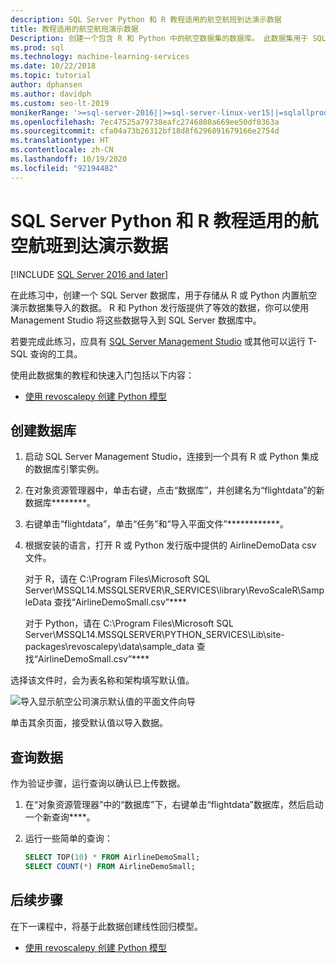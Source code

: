 ```yaml
---
description: SQL Server Python 和 R 教程适用的航空航班到达演示数据
title: 教程适用的航空航班演示数据
Description: 创建一个包含 R 和 Python 中的航空数据集的数据库。 此数据集用于 SQL Server 机器学习服务的 R 和 Python 教程。
ms.prod: sql
ms.technology: machine-learning-services
ms.date: 10/22/2018
ms.topic: tutorial
author: dphansen
ms.author: davidph
ms.custom: seo-lt-2019
monikerRange: '>=sql-server-2016||>=sql-server-linux-ver15||=sqlallproducts-allversions'
ms.openlocfilehash: 7ec47525a79738eafc2746808a669ee50df0363a
ms.sourcegitcommit: cfa04a73b26312bf18d8f6296891679166e2754d
ms.translationtype: HT
ms.contentlocale: zh-CN
ms.lasthandoff: 10/19/2020
ms.locfileid: "92194482"
---
```

#  <a name="airline-flight-arrival-demo-data-for-sql-server-python-and-r-tutorials"></a>SQL Server Python 和 R 教程适用的航空航班到达演示数据
[!INCLUDE [SQL Server 2016 and later](../../includes/applies-to-version/sqlserver2016.md)]

在此练习中，创建一个 SQL Server 数据库，用于存储从 R 或 Python 内置航空演示数据集导入的数据。 R 和 Python 发行版提供了等效的数据，你可以使用 Management Studio 将这些数据导入到 SQL Server 数据库中。

若要完成此练习，应具有 [SQL Server Management Studio](../../ssms/download-sql-server-management-studio-ssms.md?view=sql-server-2017) 或其他可以运行 T-SQL 查询的工具。

使用此数据集的教程和快速入门包括以下内容：

+  [使用 revoscalepy 创建 Python 模型](use-python-revoscalepy-to-create-model.md)

## <a name="create-the-database"></a>创建数据库

1. 启动 SQL Server Management Studio，连接到一个具有 R 或 Python 集成的数据库引擎实例。  

2. 在对象资源管理器中，单击右键，点击“数据库”，并创建名为“flightdata”的新数据库********。

3. 右键单击“flightdata”，单击“任务”和“导入平面文件”************。

4. 根据安装的语言，打开 R 或 Python 发行版中提供的 AirlineDemoData csv 文件。

   对于 R，请在 C:\Program Files\Microsoft SQL Server\MSSQL14.MSSQLSERVER\R_SERVICES\library\RevoScaleR\SampleData 查找“AirlineDemoSmall.csv”****
   
   对于 Python，请在 C:\Program Files\Microsoft SQL Server\MSSQL14.MSSQLSERVER\PYTHON_SERVICES\Lib\site-packages\revoscalepy\data\sample_data 查找“AirlineDemoSmall.csv”****
  
选择该文件时，会为表名称和架构填写默认值。

  ![导入显示航空公司演示默认值的平面文件向导](media/import-airlinedemosmall.png)

单击其余页面，接受默认值以导入数据。


## <a name="query-the-data"></a>查询数据

作为验证步骤，运行查询以确认已上传数据。

1. 在“对象资源管理器”中的“数据库”下，右键单击“flightdata”数据库，然后启动一个新查询****。

2. 运行一些简单的查询：

    ```sql
    SELECT TOP(10) * FROM AirlineDemoSmall;
    SELECT COUNT(*) FROM AirlineDemoSmall;
    ```

## <a name="next-steps"></a>后续步骤

在下一课程中，将基于此数据创建线性回归模型。

+ [使用 revoscalepy 创建 Python 模型](use-python-revoscalepy-to-create-model.md)